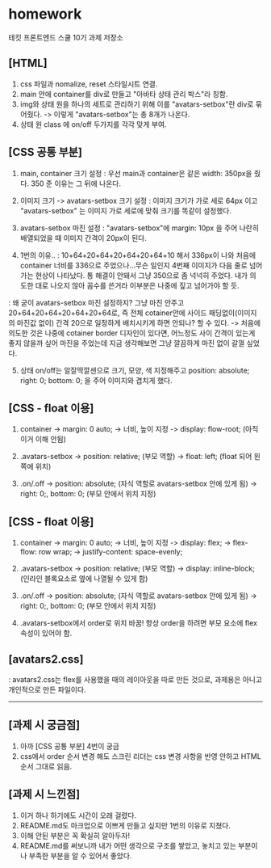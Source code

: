 # homework
테킷 프론트엔드 스쿨 10기 과제 저장소

## [HTML]
1. css 파일과 nomalize, reset 스타일시트 연결.
2. main 안에 container를 div로 만들고 "아바타 상태 관리 박스"라 칭함.
3. img와 상태 원을 하나의 세트로 관리하기 위해 이를 "avatars-setbox"란 div로 묶어줬다. 
   -> 이렇게 "avatars-setbox"는 총 8개가 나온다.
4. 상태 원 class 에 on/off 두가지를 각각 맞게 부여.


## [CSS 공통 부분]
1. main, container 크기 설정 
: 우선 main과 container은 같은 width: 350px을 줬다. 350 준 이유는 그 뒤에 나온다.

2. 이미지 크기 -> avatars-setbox 크기 설정
: 이미지 크기가 가로 세로 64px 이고 "avatars-setbox" 는 이미지 가로 세로에 맞춰 크기를 똑같이 설정했다. 

3. avatars-setbox 마진 설정
: "avatars-setbox"에 margin: 10px 을 주어 나란히 배열되었을 때 이미지 간격이 20px이 된다. 

4. 1번의 이유..
: 10+64+20+64+20+64+20+64+10 해서 336px이 나와 처음에 container 너비를 336으로 주었으나...무슨 일인지 4번째 이미지가 다음 줄로 넘어가는 현상이 나타났다. 통 해결이 안돼서 그냥 350으로 좀 넉넉히 주었다. 내가 의도한 대로 나오지 않아 꼼수를 쓴거라 이부분은 나중에 짚고 넘어가야 할 듯.

: 왜 굳이 avatars-setbox 마진 설정하지? 그냥 마진 안주고 20+64+20+64+20+64+20+64로, 즉 전체 cotainer안에 사이드 패딩없이(이미지의 마진값 없이) 간격 20으로 일정하게 배치시키게 하면 안되나? 할 수 있다. -> 처음에 의도한 것은 나중에 cotainer border 디자인이 있다면, 어느정도 사이 간격이 있는게 좋지 않을까 싶어 마진을 주었는데 지금 생각해보면 그냥 깔끔하게 마진 없이 갈껄 싶었다. 

5. 상태 on/off는 알잘딱깔센으로 크기, 모양, 색 지정해주고 position: absolute; right: 0; bottom: 0; 을 주어 이미지와 겹치게 했다.


## [CSS - float 이용]
1. container 
-> margin: 0 auto;
-> 너비, 높이 지정
-> display: flow-root; (아직 이거 이해 안됨)

2. .avatars-setbox
-> position: relative; (부모 역할)
-> float: left; (float 되어 왼쪽에 위치)

3. .on/.off
-> position: absolute; (자식 역할로 avatars-setbox 안에 있게 됨)
-> right: 0;, bottom: 0; (부모 안에서 위치 지정)


## [CSS - float 이용]
1. container 
-> margin: 0 auto;
-> 너비, 높이 지정
-> display: flex;
-> flex-flow: row wrap;
-> justify-content: space-evenly;

2. .avatars-setbox
-> position: relative; (부모 역할)
-> display: inline-block; (인라인 블록요소로 옆에 나열될 수 있게 함)

3. .on/.off
-> position: absolute; (자식 역할로 avatars-setbox 안에 있게 됨)
-> right: 0;, bottom: 0; (부모 안에서 위치 지정)

4. .avatars-setbox에서 order로 위치 바꿈! 항상 order을 하려면 부모 요소에 flex 속성이 있어야 함.


## [avatars2.css]
: avatars2.css는 flex를 사용했을 때의 레이아웃을 따로 만든 것으로, 과제용은 아니고 개인적으로 만든 파일이다. 

---


## [과제 시 궁금점]
1. 아까 [CSS 공통 부분] 4번이 궁금
2. css에서 order 순서 변경 해도 스크린 리더는 css 변경 사항을 반영 안하고 HTML 순서 그대로 읽음. 


## [과제 시 느낀점]
1. 이거 하나 하기에도 시간이 오래 걸렸다.
2. README.md도 마크업으로 이쁘게 만들고 싶지만 1번의 이유로 지쳤다.
3. 이해 안된 부분은 꼭 확실히 알아두자!
4. README.md를 써보니까 내가 어떤 생각으로 구조를 쌓았고, 놓치고 있는 부분이나 부족한 부분을 알 수 있어서 좋았다. 
